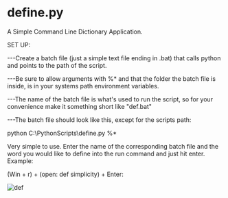 # define.py
A Simple Command Line Dictionary Application.

SET UP:

---Create a batch file (just a simple text file ending in .bat) that calls python and points to the path of the script. 

---Be sure to allow arguments with %* and that the folder the batch file is inside, is in your systems path environment variables.

---The name of the batch file is what's used to run the script, so for your convenience make it something short like "def.bat"

---The batch file should look like this, except for the scripts path:

python C:\PythonScripts\define.py %*



Very simple to use. Enter the name of the corresponding batch file and the word you would like to define into the run command and just hit enter.
Example:

(Win + r) +
(open: def simplicity) + 
Enter: 

![def](https://user-images.githubusercontent.com/59756431/138618341-70b72be0-1b23-4e12-bbaa-16c4eaf18fc9.png)
